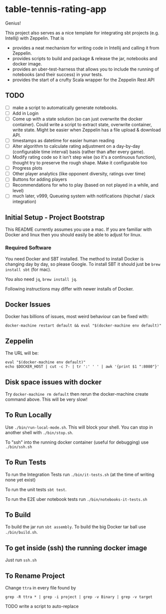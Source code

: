 # table-tennis-rating-app

Genius!

This project also serves as a nice template for integrating sbt projects (e.g. Intellij) with Zeppelin. That is 

 - provides a neat mechanism for writing code in Intellij and calling it from Zeppelin.
 - provides scripts to build and package & release the jar, notebooks and docker image.
 - provides an uber-test-harness that allows you to include the running of notebooks (and their success) in your tests.
 - provides the start of a crufty Scala wrapper for the Zeppelin Rest API

## TODO

- [ ] make a script to automatically generate notebooks.
- [ ] Add in Login
- [ ] Come up with a state solution (so can just overwrite the docker container).  Could write a script to extract state, overwrite container, write state.  Might be easier when Zeppelin has a file upload & download API.
- [ ] timestamps as datetime for easier human reading
- [ ] Alter algorithm to calculate rating adjustment on a day-by-day (configurable time interval) basis (rather than after every game).
- [ ] Modify rating code so it isn't step wise (so it's a continuous function), thought try to preserve the rough shape. Make it configurable too
- [ ] Progress plots
- [ ] Other player analytics (like opponent diversity, ratings over time)
- [ ] Buttons for adding players
- [ ] Recommendations for who to play (based on not played in a while, and level)
- [ ] much later, v999, Queueing system with notifications (hipchat / slack integration)

## Initial Setup - Project Bootstrap

This README currently assumes you use a mac. If you are familiar with Docker and linux then you should easily be able to
adjust for linux.

### Required Software

You need Docker and SBT installed.  The method to install Docker is changing day by day, so please Google.
To install SBT it should just be `brew install sbt` (for mac).

You also need `jq`, `brew install jq`.

Following instructions may differ with newer installs of Docker.

## Docker Issues

Docker has billions of issues, most weird behaviour can be fixed with:

```
docker-machine restart default && eval "$(docker-machine env default)"
```

## Zeppelin

The URL will be:

```
eval "$(docker-machine env default)"
echo $DOCKER_HOST | cut -c 7- | tr ':' ' ' | awk '{print $1 ":8080"}'
```

## Disk space issues with docker

Try `docker-machine rm default` then rerun the docker-machine create command above. This will be very slow!

## To Run Locally

Use `./bin/run-local-mode.sh`. This will block your shell. You can stop in another shell with `./bin/stop.sh`.

To "ssh" into the running docker container (useful for debugging) use `./bin/ssh.sh`

## To Run Tests

To run the Integration Tests run `./bin/it-tests.sh` (at the time of writing none yet exist)

To run the unit tests `sbt test`.

To run the E2E uber notebook tests run `./bin/notebooks-it-tests.sh`

## To Build

To build the jar run `sbt assembly`. To build the big Docker tar ball use `./bin/build.sh`. 

## To get inside (ssh) the running docker image

Just run `ssh.sh`

## To Rename Project

Change `ttra` in every file found by

```
grep -R ttra * | grep -i project | grep -v Binary | grep -v target
```

TODO write a script to auto-replace


